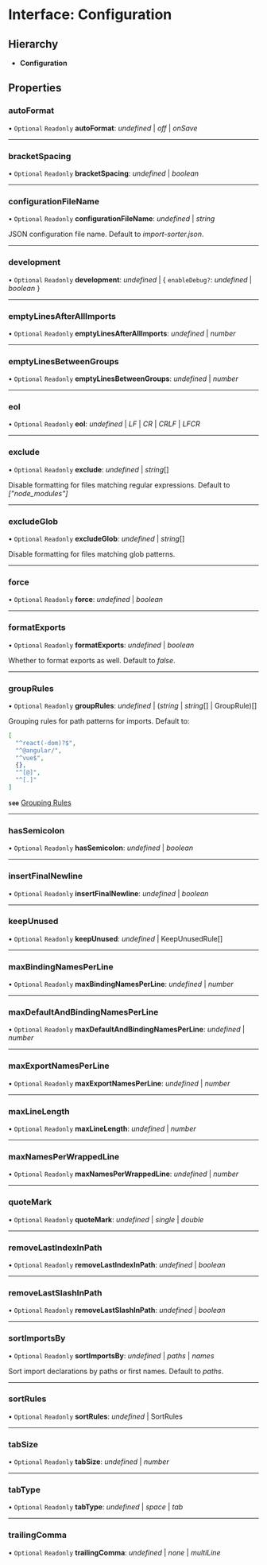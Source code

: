 # Interface: Configuration

## Hierarchy

* **Configuration**

## Properties

### autoFormat

• `Optional` `Readonly` **autoFormat**: *undefined* \| *off* \| *onSave*

___

### bracketSpacing

• `Optional` `Readonly` **bracketSpacing**: *undefined* \| *boolean*

___

### configurationFileName

• `Optional` `Readonly` **configurationFileName**: *undefined* \| *string*

JSON configuration file name. Default to _import-sorter.json_.

___

### development

• `Optional` `Readonly` **development**: *undefined* \| { `enableDebug?`: *undefined* \| *boolean*  }

___

### emptyLinesAfterAllImports

• `Optional` `Readonly` **emptyLinesAfterAllImports**: *undefined* \| *number*

___

### emptyLinesBetweenGroups

• `Optional` `Readonly` **emptyLinesBetweenGroups**: *undefined* \| *number*

___

### eol

• `Optional` `Readonly` **eol**: *undefined* \| *LF* \| *CR* \| *CRLF* \| *LFCR*

___

### exclude

• `Optional` `Readonly` **exclude**: *undefined* \| *string*[]

Disable formatting for files matching regular expressions. Default to _["node_modules"]_

___

### excludeGlob

• `Optional` `Readonly` **excludeGlob**: *undefined* \| *string*[]

Disable formatting for files matching glob patterns.

___

### force

• `Optional` `Readonly` **force**: *undefined* \| *boolean*

___

### formatExports

• `Optional` `Readonly` **formatExports**: *undefined* \| *boolean*

Whether to format exports as well. Default to _false_.

___

### groupRules

• `Optional` `Readonly` **groupRules**: *undefined* \| (*string* \| *string*[] \| GroupRule)[]

Grouping rules for path patterns for imports. Default to:
```json
[
  "^react(-dom)?$",
  "^@angular/",
  "^vue$",
  {},
  "^[@]",
  "^[.]"
]
```

**`see`** [Grouping Rules](../wiki/Grouping-Rules)

___

### hasSemicolon

• `Optional` `Readonly` **hasSemicolon**: *undefined* \| *boolean*

___

### insertFinalNewline

• `Optional` `Readonly` **insertFinalNewline**: *undefined* \| *boolean*

___

### keepUnused

• `Optional` `Readonly` **keepUnused**: *undefined* \| KeepUnusedRule[]

___

### maxBindingNamesPerLine

• `Optional` `Readonly` **maxBindingNamesPerLine**: *undefined* \| *number*

___

### maxDefaultAndBindingNamesPerLine

• `Optional` `Readonly` **maxDefaultAndBindingNamesPerLine**: *undefined* \| *number*

___

### maxExportNamesPerLine

• `Optional` `Readonly` **maxExportNamesPerLine**: *undefined* \| *number*

___

### maxLineLength

• `Optional` `Readonly` **maxLineLength**: *undefined* \| *number*

___

### maxNamesPerWrappedLine

• `Optional` `Readonly` **maxNamesPerWrappedLine**: *undefined* \| *number*

___

### quoteMark

• `Optional` `Readonly` **quoteMark**: *undefined* \| *single* \| *double*

___

### removeLastIndexInPath

• `Optional` `Readonly` **removeLastIndexInPath**: *undefined* \| *boolean*

___

### removeLastSlashInPath

• `Optional` `Readonly` **removeLastSlashInPath**: *undefined* \| *boolean*

___

### sortImportsBy

• `Optional` `Readonly` **sortImportsBy**: *undefined* \| *paths* \| *names*

Sort import declarations by paths or first names. Default to _paths_.

___

### sortRules

• `Optional` `Readonly` **sortRules**: *undefined* \| SortRules

___

### tabSize

• `Optional` `Readonly` **tabSize**: *undefined* \| *number*

___

### tabType

• `Optional` `Readonly` **tabType**: *undefined* \| *space* \| *tab*

___

### trailingComma

• `Optional` `Readonly` **trailingComma**: *undefined* \| *none* \| *multiLine*
